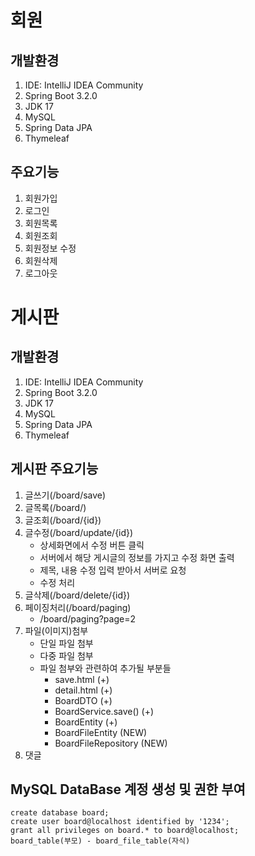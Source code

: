 # 회원
## 개발환경
1. IDE: IntelliJ IDEA Community
2. Spring Boot 3.2.0
3. JDK 17
4. MySQL
5. Spring Data JPA
6. Thymeleaf
## 주요기능
1. 회원가입
2. 로그인
3. 회원목록
4. 회원조회
5. 회원정보 수정
6. 회원삭제
7. 로그아웃
# 게시판
## 개발환경
1. IDE: IntelliJ IDEA Community
2. Spring Boot 3.2.0
3. JDK 17
4. MySQL
5. Spring Data JPA
6. Thymeleaf

## 게시판 주요기능
1. 글쓰기(/board/save)
2. 글목록(/board/)
3. 글조회(/board/{id})
4. 글수정(/board/update/{id})
    - 상세화면에서 수정 버튼 클릭
    - 서버에서 해당 게시글의 정보를 가지고 수정 화면 출력
    - 제목, 내용 수정 입력 받아서 서버로 요청
    - 수정 처리
5. 글삭제(/board/delete/{id})
6. 페이징처리(/board/paging)
    - /board/paging?page=2
7. 파일(이미지)첨부
    - 단일 파일 첨부
    - 다중 파일 첨부
    - 파일 첨부와 관련하여 추가될 부분들
        - save.html (+)
        - detail.html (+)
        - BoardDTO (+)
        - BoardService.save() (+)
        - BoardEntity (+)
        - BoardFileEntity (NEW)
        - BoardFileRepository (NEW)
8. 댓글

## MySQL DataBase 계정 생성 및 권한 부여
```
create database board;
create user board@localhost identified by '1234';
grant all privileges on board.* to board@localhost;
board_table(부모) - board_file_table(자식)
```